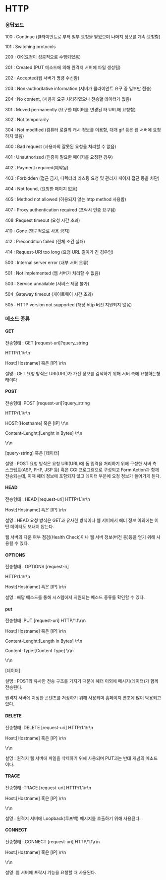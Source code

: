# HTTP

### 응답코드

100 : Continue (클라이언트로 부터 일부 요청을 받았으며 나머지 정보를 계속 요청함)

101 : Switching protocols

200 : OK(요청이 성공적으로 수행되었음)

201 :   Created (PUT 메소드에 의해 원격지 서버에 파일 생성됨)

202 : Accepted(웹 서버가 명령 수신함)

203 :  Non-authoritative information (서버가 클라이언트 요구 중 일부만 전송)

204 :   No content, (사용자 요구 처리하였으나 전송할 데이터가 없음)

301 :  Moved permanently (요구한 데이터를 변경된 타 URL에 요청함)

302 : Not temporarily

304 :  Not modified (컴퓨터 로컬의 캐시 정보를 이용함, 대개 gif 등은 웹 서버에 요청하지 않음)

400 :  Bad request (사용자의 잘못된 요청을 처리할 수 없음)

401 :  Unauthorized (인증이 필요한 페이지를 요청한 경우)

402 : Payment required(예약됨)

403 :  Forbidden (접근 금지, 디렉터리 리스팅 요청 및 관리자 페이지 접근 등을 차단)

404 : Not found, (요청한 페이지 없음)

405 :  Method not allowed (혀용되지 않는 http method 사용함)

407 :  Proxy authentication required (프락시 인증 요구됨)

408 :Request timeout (요청 시간 초과)

410 : Gone (영구적으로 사용 금지)

412 :  Precondition failed (전체 조건 실패)

414 :  Request-URI too long (요청 URL 길이가 긴 경우임)

500 :   Internal server error (내부 서버 오류)

501 :  Not implemented (웹 서버가 처리할 수 없음)

503 :  Service unnailable (서비스 제공 불가)

504 :Gateway timeout (게이트웨이 시간 초과)

505 :  HTTP version not supported (해당 http 버전 지원되지 않음)

### 메소드 종류

#### GET

전송형태 : GET [request-uri]?query_string

HTTP/1.1\r\n

Host:[Hostname] 혹은 [IP] \r\n

설명 :   GET 요청 방식은 URI(URL)가 가진 정보를 검색하기 위해 서버 측에 요청하는형태이다

#### POST

전송형태 :POST [request-uri]?query_string

HTTP/1.1\r\n

HOST:[Hostname] 혹은 [IP] \r\n

Content-Lenght:[Lenght in Bytes] \r\n 

\r\n

[query-string] 혹은 [데이터]

설명 :   POST 요청 방식은 요청 URI(URL)에 폼 입력을 처리하기 위해 구성한 서버 측 스크립트(ASP, PHP, JSP 등) 혹은 CGI 프로그램으로 구성되고 Form Action과 함께 전송되는데, 이때 헤더 정보에 포함되지 않고 데이터 부분에 요청 정보가 들어가게 된다. 

#### HEAD

전송형태 : HEAD [request-uri] HTTP/1.1\r\n

Host:[Hostname] 혹은 [IP] \r\n 

설명 : HEAD 요청 방식은 GET과 유사한 방식이나 웹 서버에서 헤더 정보 이외에는 어떤 데이터도 보내지 않는다.

웹 서버의 다운 여부 점검(Health Check)이나 웹 서버 정보(버전 등)등을 얻기 위해 사용될 수 있다. 

#### OPTIONS

전송형태 : OPTIONS [request-ri]

HTTP/1.1\r\n

Host:[Hostname] 혹은 [IP] \r\n 

설명 :   해당 메소드를 통해 시스템에서 지원되는 메소드 종류를 확인할 수 있다. 

#### put

전송형태 :PUT [request-uri] HTTP/1.1\r\n

Host:[Hostname] 혹은 [IP] \r\n

Content-Lenght:[Length in Bytes] \r\n

Content-Type:[Content Type] \r\n

\r\n

[데이터] 

설명 : POST와 유사한 전송 구조를 가지기 때문에 헤더 이외에 메시지(데이터)가 함께 전송된다.

원격지 서버에 지정한 콘텐츠를 저장하기 위해 사용되며 홈페이지 변조에 많이 악용되고 있다.

#### DELETE

전송형태 :DELETE [request-uri] HTTP/1.1\r\n

Host:[Hostname] 혹은 [IP] \r\n

\r\n 

설명 :   원격지 웹 서버에 파일을 삭제하기 위해 사용되며 PUT과는 반대 개념의 메소드이다.

#### TRACE

전송형태 :TRACE [request-uri] HTTP/1.1\r\n

Host:[Hostname] 혹은 [IP] \r\n

\r\n 

설명 :  원격지 서버에 Loopback(루프백) 메시지를 호출하기 위해 사용된다.

#### CONNECT

전송형태 : CONNECT [request-uri] HTTP/1.1\r\n

Host:[Hostname] 혹은 [IP] \r\n

\r\n 

설명 :웹 서버에 프락시 기능을 요청할 때 사용된다.